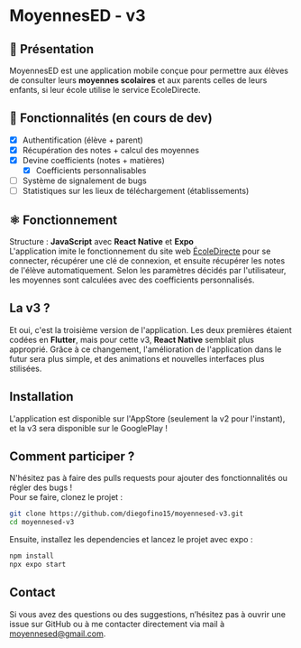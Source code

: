 # MoyennesED - v3

## 📖 Présentation
MoyennesED est une application mobile conçue pour permettre aux élèves de consulter leurs **moyennes scolaires** et aux parents celles de leurs enfants, si leur école utilise le service EcoleDirecte.

## 🚀 Fonctionnalités (en cours de dev)
- [x] Authentification (élève + parent)
- [x] Récupération des notes + calcul des moyennes
- [x] Devine coefficients (notes + matières)
  - [x] Coefficients personnalisables
- [ ] Système de signalement de bugs
- [ ] Statistiques sur les lieux de téléchargement (établissements)

## ⚛️ Fonctionnement
Structure : **JavaScript** avec **React Native** et **Expo**  
L'application imite le fonctionnement du site web [ÉcoleDirecte](https://www.ecoledirecte.com) pour se connecter, récupérer une clé de connexion, et ensuite récupérer les notes de l'élève automatiquement. Selon les paramètres décidés par l'utilisateur, les moyennes sont calculées avec des coefficients personnalisés.

## La v3 ?
Et oui, c'est la troisième version de l'application. Les deux premières étaient codées en **Flutter**, mais pour cette v3, **React Native** semblait plus approprié. Grâce à ce changement, l'amélioration de l'application dans le futur sera plus simple, et des animations et nouvelles interfaces plus stilisées.

## Installation
L'application est disponible sur l'AppStore (seulement la v2 pour l'instant), et la v3 sera disponible sur le GooglePlay !

## Comment participer ?
N'hésitez pas à faire des pulls requests pour ajouter des fonctionnalités ou régler des bugs !  
Pour se faire, clonez le projet :
```bash
git clone https://github.com/diegofino15/moyennesed-v3.git
cd moyennesed-v3
```
Ensuite, installez les dependencies et lancez le projet avec expo :
```bash
npm install
npx expo start
```

## Contact
Si vous avez des questions ou des suggestions, n’hésitez pas à ouvrir une issue sur GitHub ou à me contacter directement via mail à moyennesed@gmail.com.
